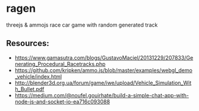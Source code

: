 # ragen

threejs & ammojs race car game with random generated track

## Resources:
- https://www.gamasutra.com/blogs/GustavoMaciel/20131229/207833/Generating_Procedural_Racetracks.php
- https://github.com/kripken/ammo.js/blob/master/examples/webgl_demo_vehicle/index.html
- http://blender3d.org.ua/forum/game/iwe/upload/Vehicle_Simulation_With_Bullet.pdf
- https://medium.com/@noufel.gouirhate/build-a-simple-chat-app-with-node-js-and-socket-io-ea716c093088
